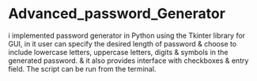 # Advanced_password_Generator
i implemented password generator in Python using the Tkinter library for GUI, in it user can specify the desired length of password &amp; choose to include lowercase letters, uppercase letters, digits &amp; symbols in the generated password. &amp; it also provides interface with checkboxes &amp; entry field. The script can be run from the terminal.
